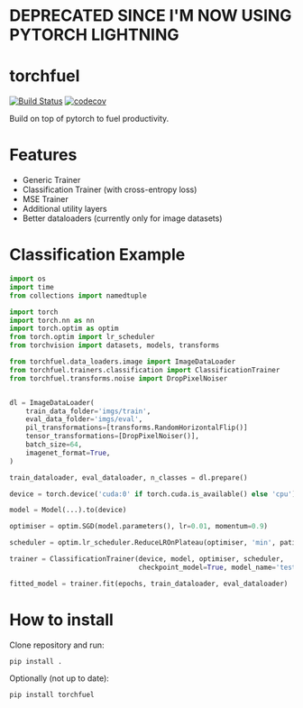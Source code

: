 # DEPRECATED SINCE I'M NOW USING PYTORCH LIGHTNING


# torchfuel
[![Build Status](https://travis-ci.org/vturrisi/torchfuel.svg?branch=master)](https://travis-ci.org/vturrisi/torchfuel)
[![codecov](https://codecov.io/gh/vturrisi/torchfuel/branch/master/graph/badge.svg)](https://codecov.io/gh/vturrisi/torchfuel)

Build on top of pytorch to fuel productivity.

# Features

- Generic Trainer
- Classification Trainer (with cross-entropy loss)
- MSE Trainer
- Additional utility layers
- Better dataloaders (currently only for image datasets)

# Classification Example

```python
import os
import time
from collections import namedtuple

import torch
import torch.nn as nn
import torch.optim as optim
from torch.optim import lr_scheduler
from torchvision import datasets, models, transforms

from torchfuel.data_loaders.image import ImageDataLoader
from torchfuel.trainers.classification import ClassificationTrainer
from torchfuel.transforms.noise import DropPixelNoiser


dl = ImageDataLoader(
    train_data_folder='imgs/train',
    eval_data_folder='imgs/eval',
    pil_transformations=[transforms.RandomHorizontalFlip()]
    tensor_transformations=[DropPixelNoiser()],
    batch_size=64,
    imagenet_format=True,
)

train_dataloader, eval_dataloader, n_classes = dl.prepare()

device = torch.device('cuda:0' if torch.cuda.is_available() else 'cpu')

model = Model(...).to(device)

optimiser = optim.SGD(model.parameters(), lr=0.01, momentum=0.9)

scheduler = optim.lr_scheduler.ReduceLROnPlateau(optimiser, 'min', patience=20)

trainer = ClassificationTrainer(device, model, optimiser, scheduler,
                                checkpoint_model=True, model_name='test.pt')

fitted_model = trainer.fit(epochs, train_dataloader, eval_dataloader)

```

# How to install
Clone repository and run:
```bash
pip install .
```

Optionally (not up to date):
```bash
pip install torchfuel
```

